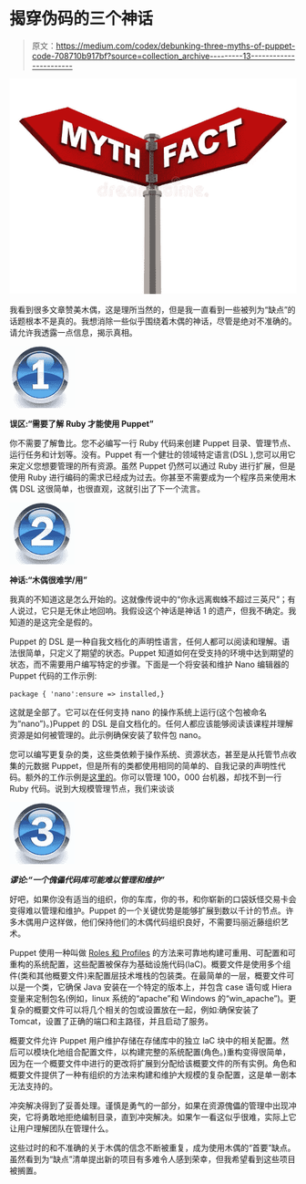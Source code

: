 # 揭穿伪码的三个神话

> 原文：<https://medium.com/codex/debunking-three-myths-of-puppet-code-708710b917bf?source=collection_archive---------13----------------------->

![](img/4661765b3fdd59c73eed670095bdd659.png)

我看到很多文章赞美木偶，这是理所当然的，但是我一直看到一些被列为“缺点”的话题根本不是真的。我想消除一些似乎围绕着木偶的神话，尽管是绝对不准确的。请允许我透露一点信息，揭示真相。

![](img/c3a142a221e046e0aa1d408bb3eacb52.png)

**误区:“需要了解 Ruby 才能使用 Puppet”**

你不需要了解鲁比。您不必编写一行 Ruby 代码来创建 Puppet 目录、管理节点、运行任务和计划等。没有。Puppet 有一个健壮的领域特定语言(DSL ),您可以用它来定义您想要管理的所有资源。虽然 Puppet 仍然可以通过 Ruby 进行扩展，但是使用 Ruby 进行编码的需求已经成为过去。你甚至不需要成为一个程序员来使用木偶 DSL 这很简单，也很直观，这就引出了下一个流言。

![](img/cd38f381369284f0975e49c946cc2fa6.png)

**神话:“木偶很难学/用”**

我真的不知道这是怎么开始的。这就像传说中的“你永远离蜘蛛不超过三英尺”；有人说过，它只是无休止地回响。我假设这个神话是神话 1 的遗产，但我不确定。我知道的是这完全是假的。

Puppet 的 DSL 是一种自我文档化的声明性语言，任何人都可以阅读和理解。语法很简单，只定义了期望的状态。Puppet 知道如何在受支持的环境中达到期望的状态，而不需要用户编写特定的步骤。下面是一个将安装和维护 Nano 编辑器的 Puppet 代码的工作示例:

```
package { 'nano':ensure => installed,}
```

这就是全部了。它可以在任何支持 nano 的操作系统上运行(这个包被命名为“nano”)。)Puppet 的 DSL 是自文档化的。任何人都应该能够阅读该课程并理解资源是如何被管理的。此示例确保安装了软件包 nano。

您可以编写更复杂的类，这些类依赖于操作系统、资源状态，甚至是从托管节点收集的元数据 Puppet，但是所有的类都使用相同的简单的、自我记录的声明性代码。额外的工作示例是[这里的](https://github.com/Jlaffey-Puppet/cs_control-repo)。你可以管理 100，000 台机器，却找不到一行 Ruby 代码。说到大规模管理节点，我们来谈谈

![](img/a5a1d40a60aedacb4c543cfe11c5a4fd.png)

***谬论:“一个傀儡代码库可能难以管理和维护”***

好吧，如果你没有适当的组织，你的车库，你的书，和你崭新的口袋妖怪交易卡会变得难以管理和维护。Puppet 的一个关键优势是能够扩展到数以千计的节点。许多木偶用户这样做，他们保持他们的木偶代码组织良好，不需要玛丽近藤组织艺术。

Puppet 使用一种叫做 [Roles 和 Profiles](https://puppet.com/docs/pe/2019.8/osp/the_roles_and_profiles_method.html) 的方法来可靠地构建可重用、可配置和可重构的系统配置，这些配置被保存为基础设施代码(IaC)。概要文件是使用多个组件(类和其他概要文件)来配置层技术堆栈的包装类。在最简单的一层，概要文件可以是一个类，它确保 Java 安装在一个特定的版本上，并包含 case 语句或 Hiera 变量来定制包名(例如，linux 系统的“apache”和 Windows 的“win_apache”)。更复杂的概要文件可以将几个相关的包或设置放在一起，例如:确保安装了 Tomcat，设置了正确的端口和主路径，并且启动了服务。

概要文件允许 Puppet 用户维护存储在存储库中的独立 IaC 块中的相关配置。然后可以模块化地组合配置文件，以构建完整的系统配置(角色。)重构变得很简单，因为在一个概要文件中进行的更改将扩展到分配给该概要文件的所有实例。角色和概要文件提供了一种有组织的方法来构建和维护大规模的复杂配置，这是单一剧本无法支持的。

冲突解决得到了妥善处理。谨慎是勇气的一部分，如果在资源傀儡的管理中出现冲突，它将勇敢地拒绝编制目录，直到冲突解决。如果乍一看这似乎很难，实际上它让用户理解团队在管理什么。

这些过时的和不准确的关于木偶的信念不断被重复，成为使用木偶的“首要”缺点。虽然看到为“缺点”清单提出新的项目有多难令人感到荣幸，但我希望看到这些项目被搁置。